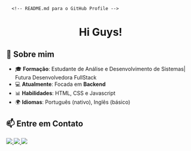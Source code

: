       <!-- README.md para o GitHub Profile -->

<h1 align="center"> Hi Guys! </h1>

## 🚀 Sobre mim

- 🎓 **Formação**: Estudante de Análise e Desenvolvimento de Sistemas| Futura Desenvolvedora FullStack
- 💻 **Atualmente**: Focada em **Backend**
- 📊 **Habilidades**: HTML, CSS e Javascript
- 🌍 **Idiomas**: Português (nativo), Inglês (básico)


## 📫 Entre em Contato
<p>
  <a href="https://www.linkedin.com/in/leeh-cavalcante-5313881b3/" target="_blank">
    <img src="https://img.shields.io/badge/LinkedIn-blue?style=for-the-badge&logo=linkedin&logoColor=white">
  </a>
  <a href="liliannoguei001@gmail.com">
    <img src="https://img.shields.io/badge/Email-D14836?style=for-the-badge&logo=gmail&logoColor=white">
  </a>
  <a href="https://www.instagram.com/lehcavalcanteofc/" target="_blank"><img loading="lazy" src="https://img.shields.io/badge/-Instagram-%23E4405F?style=for-the-badge&logo=instagram&logoColor=white" target="_blank"></a>
</p>
